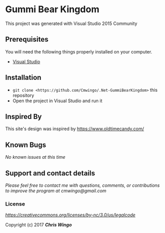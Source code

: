 # Gummi Bear Kingdom

This project was generated with Visual Studio 2015 Community

## Prerequisites

You will need the following things properly installed on your computer.

* [Visual Studio](https://www.visualstudio.com/downloads/)

## Installation

* `git clone <https://github.com/Cmwingo/.Net-GummiBearKingdom>` this repository
* Open the project in Visual Studio and run it

## Inspired By
This site's design was inspired by https://www.oldtimecandy.com/

## Known Bugs

_No known issues at this time_

## Support and contact details

_Please feel free to contact me with questions, comments, or contributions to improve the program at cmwingo@gmail.com_

### License

*https://creativecommons.org/licenses/by-nc/3.0/us/legalcode*

Copyright (c) 2017 **_Chris Wingo_**


